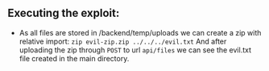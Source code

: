 ## Executing the exploit:
- As all files are stored in /backend/temp/uploads we can create a zip with relative import:
`zip evil-zip.zip ../../../evil.txt`
And after uploading the zip through `POST` to url `api/files` we can see the evil.txt file created in the main directory.